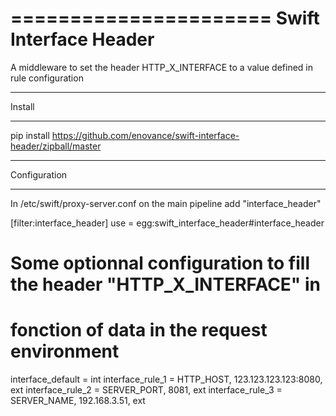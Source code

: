 
======================
Swift Interface Header
======================

A middleware to set the header HTTP_X_INTERFACE to a value defined in rule configuration                                        

*******
Install
*******

pip install https://github.com/enovance/swift-interface-header/zipball/master

*************
Configuration
*************

In /etc/swift/proxy-server.conf on the main pipeline add "interface_header"

[filter:interface_header]
use = egg:swift_interface_header#interface_header

# Some optionnal configuration to fill the header "HTTP_X_INTERFACE" in
# fonction of data in the request environment
interface_default = int
interface_rule_1 = HTTP_HOST, 123.123.123.123:8080, ext
interface_rule_2 = SERVER_PORT, 8081, ext
interface_rule_3 = SERVER_NAME, 192.168.3.51, ext
